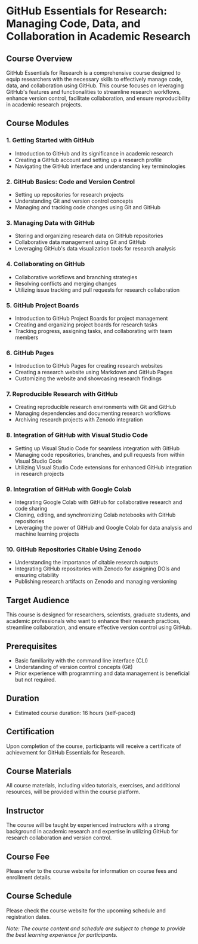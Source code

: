 
# GitHub Essentials for Research: Managing Code, Data, and Collaboration in Academic Research

## Course Overview
GitHub Essentials for Research is a comprehensive course designed to equip researchers with the necessary skills to effectively manage code, data, and collaboration using GitHub. This course focuses on leveraging GitHub's features and functionalities to streamline research workflows, enhance version control, facilitate collaboration, and ensure reproducibility in academic research projects.

## Course Modules

### 1. Getting Started with GitHub
- Introduction to GitHub and its significance in academic research
- Creating a GitHub account and setting up a research profile
- Navigating the GitHub interface and understanding key terminologies

### 2. GitHub Basics: Code and Version Control
- Setting up repositories for research projects
- Understanding Git and version control concepts
- Managing and tracking code changes using Git and GitHub

### 3. Managing Data with GitHub
- Storing and organizing research data on GitHub repositories
- Collaborative data management using Git and GitHub
- Leveraging GitHub's data visualization tools for research analysis

### 4. Collaborating on GitHub
- Collaborative workflows and branching strategies
- Resolving conflicts and merging changes
- Utilizing issue tracking and pull requests for research collaboration

### 5. GitHub Project Boards
- Introduction to GitHub Project Boards for project management
- Creating and organizing project boards for research tasks
- Tracking progress, assigning tasks, and collaborating with team members

### 6. GitHub Pages
- Introduction to GitHub Pages for creating research websites
- Creating a research website using Markdown and GitHub Pages
- Customizing the website and showcasing research findings

### 7. Reproducible Research with GitHub
- Creating reproducible research environments with Git and GitHub
- Managing dependencies and documenting research workflows
- Archiving research projects with Zenodo integration

### 8. Integration of GitHub with Visual Studio Code
- Setting up Visual Studio Code for seamless integration with GitHub
- Managing code repositories, branches, and pull requests from within Visual Studio Code
- Utilizing Visual Studio Code extensions for enhanced GitHub integration in research projects

### 9. Integration of GitHub with Google Colab
- Integrating Google Colab with GitHub for collaborative research and code sharing
- Cloning, editing, and synchronizing Colab notebooks with GitHub repositories
- Leveraging the power of GitHub and Google Colab for data analysis and machine learning projects

### 10. GitHub Repositories Citable Using Zenodo
- Understanding the importance of citable research outputs
- Integrating GitHub repositories with Zenodo for assigning DOIs and ensuring citability
- Publishing research artifacts on Zenodo and managing versioning

## Target Audience
This course is designed for researchers, scientists, graduate students, and academic professionals who want to enhance their research practices, streamline collaboration, and ensure effective version control using GitHub.

## Prerequisites
- Basic familiarity with the command line interface (CLI)
- Understanding of version control concepts (Git)
- Prior experience with programming and data management is beneficial but not required.

## Duration
- Estimated course duration: 16 hours (self-paced)

## Certification
Upon completion of the course, participants will receive a certificate of achievement for GitHub Essentials for Research.

## Course Materials
All course materials, including video tutorials, exercises, and additional resources, will be provided within the course platform.

## Instructor
The course will be taught by experienced instructors with a strong background in academic research and expertise in utilizing GitHub for research collaboration and version control.

## Course Fee
Please refer to the course website for information on course fees and enrollment details.

## Course Schedule
Please check the course website for the upcoming schedule and registration dates.

*Note: The course content and schedule are subject to change to provide the best learning experience for participants.*
